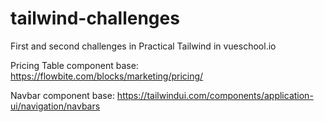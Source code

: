 # tailwind-challenges

First and second challenges in Practical Tailwind in vueschool.io

Pricing Table component base:
https://flowbite.com/blocks/marketing/pricing/

Navbar component base:
https://tailwindui.com/components/application-ui/navigation/navbars